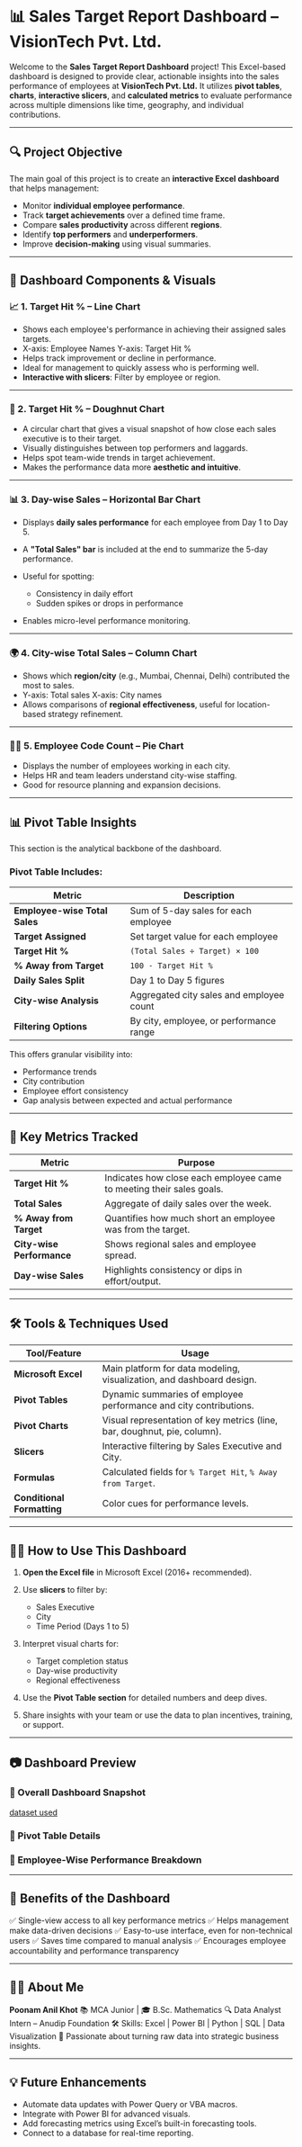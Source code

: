 # 📊 **Sales Target Report Dashboard – VisionTech Pvt. Ltd.**

Welcome to the **Sales Target Report Dashboard** project! This Excel-based dashboard is designed to provide clear, actionable insights into the sales performance of employees at **VisionTech Pvt. Ltd.** It utilizes **pivot tables**, **charts**, **interactive slicers**, and **calculated metrics** to evaluate performance across multiple dimensions like time, geography, and individual contributions.

---

## 🔍 **Project Objective**

The main goal of this project is to create an **interactive Excel dashboard** that helps management:

* Monitor **individual employee performance**.
* Track **target achievements** over a defined time frame.
* Compare **sales productivity** across different **regions**.
* Identify **top performers** and **underperformers**.
* Improve **decision-making** using visual summaries.

---

## 🧩 **Dashboard Components & Visuals**

### 📈 1. **Target Hit % – Line Chart**

* Shows each employee's performance in achieving their assigned sales targets.
* X-axis: Employee Names
  Y-axis: Target Hit %
* Helps track improvement or decline in performance.
* Ideal for management to quickly assess who is performing well.
* **Interactive with slicers**: Filter by employee or region.

---

### 🍩 2. **Target Hit % – Doughnut Chart**

* A circular chart that gives a visual snapshot of how close each sales executive is to their target.
* Visually distinguishes between top performers and laggards.
* Helps spot team-wide trends in target achievement.
* Makes the performance data more **aesthetic and intuitive**.

---

### 📊 3. **Day-wise Sales – Horizontal Bar Chart**

* Displays **daily sales performance** for each employee from Day 1 to Day 5.
* A **"Total Sales" bar** is included at the end to summarize the 5-day performance.
* Useful for spotting:

  * Consistency in daily effort
  * Sudden spikes or drops in performance
* Enables micro-level performance monitoring.

---

### 🌍 4. **City-wise Total Sales – Column Chart**

* Shows which **region/city** (e.g., Mumbai, Chennai, Delhi) contributed the most to sales.
* Y-axis: Total sales
  X-axis: City names
* Allows comparisons of **regional effectiveness**, useful for location-based strategy refinement.

---

### 🧑‍💼 5. **Employee Code Count – Pie Chart**

* Displays the number of employees working in each city.
* Helps HR and team leaders understand city-wise staffing.
* Good for resource planning and expansion decisions.

---

## 📊 **Pivot Table Insights**

This section is the analytical backbone of the dashboard.

### Pivot Table Includes:

| Metric                        | Description                              |
| ----------------------------- | ---------------------------------------- |
| **Employee-wise Total Sales** | Sum of 5-day sales for each employee     |
| **Target Assigned**           | Set target value for each employee       |
| **Target Hit %**              | `(Total Sales ÷ Target) × 100`           |
| **% Away from Target**        | `100 - Target Hit %`                     |
| **Daily Sales Split**         | Day 1 to Day 5 figures                   |
| **City-wise Analysis**        | Aggregated city sales and employee count |
| **Filtering Options**         | By city, employee, or performance range  |

This offers granular visibility into:

* Performance trends
* City contribution
* Employee effort consistency
* Gap analysis between expected and actual performance

---

## 📌 **Key Metrics Tracked**

| Metric                    | Purpose                                                              |
| ------------------------- | -------------------------------------------------------------------- |
| **Target Hit %**          | Indicates how close each employee came to meeting their sales goals. |
| **Total Sales**           | Aggregate of daily sales over the week.                              |
| **% Away from Target**    | Quantifies how much short an employee was from the target.           |
| **City-wise Performance** | Shows regional sales and employee spread.                            |
| **Day-wise Sales**        | Highlights consistency or dips in effort/output.                     |

---

## 🛠️ **Tools & Techniques Used**

| Tool/Feature               | Usage                                                                    |
| -------------------------- | ------------------------------------------------------------------------ |
| **Microsoft Excel**        | Main platform for data modeling, visualization, and dashboard design.    |
| **Pivot Tables**           | Dynamic summaries of employee performance and city contributions.        |
| **Pivot Charts**           | Visual representation of key metrics (line, bar, doughnut, pie, column). |
| **Slicers**                | Interactive filtering by Sales Executive and City.                       |
| **Formulas**               | Calculated fields for `% Target Hit`, `% Away from Target`.              |
| **Conditional Formatting** | Color cues for performance levels.                                       |

---

## 👨‍💼 **How to Use This Dashboard**

1. **Open the Excel file** in Microsoft Excel (2016+ recommended).
2. Use **slicers** to filter by:

   * Sales Executive
   * City
   * Time Period (Days 1 to 5)
3. Interpret visual charts for:

   * Target completion status
   * Day-wise productivity
   * Regional effectiveness
4. Use the **Pivot Table section** for detailed numbers and deep dives.
5. Share insights with your team or use the data to plan incentives, training, or support.

---

## 📷 **Dashboard Preview**

### 📍 Overall Dashboard Snapshot
<a href="https://github.com/poonamkhot123/Sales-Target-Dashboard-Project---VisionTech-Pvt.-Ltd.-/blob/main/My%20Excel%20dashboard.xlsx"> dataset used </a>


### 📍 Pivot Table Details
<a href="Data Sheet.png"> </a>


### 📍 Employee-Wise Performance Breakdown
<a href="Pivot Tables.png"> </a>



---

## 🎯 **Benefits of the Dashboard**

✅ Single-view access to all key performance metrics
✅ Helps management make data-driven decisions
✅ Easy-to-use interface, even for non-technical users
✅ Saves time compared to manual analysis
✅ Encourages employee accountability and performance transparency

---

## 🙋‍♀️ **About Me**

**Poonam Anil Khot**
📚 MCA Junior | 🎓 B.Sc. Mathematics
🔍 Data Analyst Intern – Anudip Foundation
🛠️ Skills: Excel | Power BI | Python | SQL | Data Visualization
💼 Passionate about turning raw data into strategic business insights.

---

## 💡 Future Enhancements

* Automate data updates with Power Query or VBA macros.
* Integrate with Power BI for advanced visuals.
* Add forecasting metrics using Excel’s built-in forecasting tools.
* Connect to a database for real-time reporting.

